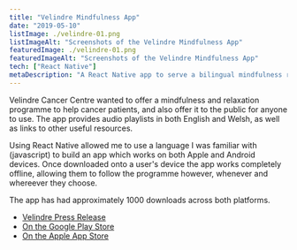 ```yaml
---
title: "Velindre Mindfulness App"
date: "2019-05-10"
listImage: ./velindre-01.png
listImageAlt: "Screenshots of the Velindre Mindfulness App"
featuredImage: ./velindre-01.png
featuredImageAlt: "Screenshots of the Velindre Mindfulness App"
tech: ["React Native"]
metaDescription: "A React Native app to serve a bilingual mindfulness relaxation programme"
---
```


Velindre Cancer Centre wanted to offer a mindfulness and relaxation programme to help cancer patients, and also offer it to the public for anyone to use. The app provides audio playlists in both English and Welsh, as well as links to other useful resources.

Using React Native allowed me to use a language I was familiar with (javascript) to build an app which works on both Apple and Android devices. Once downloaded onto a user's device the app works completely offline, allowing them to follow the programme however, whenever and whereever they choose.

The app has had approximately 1000 downloads across both platforms.

- [Velindre Press Release](http://www.velindre-tr.wales.nhs.uk/news/50986)
- [On the Google Play Store](https://play.google.com/store/apps/details?id=com.velindrecc.mindfulness&hl=en_GB)
- [On the Apple App Store](https://apps.apple.com/gb/app/velindre-mindfulness-app/id1450624693)

